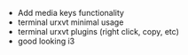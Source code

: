 - Add media keys functionality
- terminal urxvt minimal usage
- terminal urxvt plugins (right click, copy, etc)
- good looking i3

